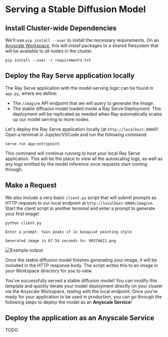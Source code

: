 # Serving a Stable Diffusion Model

## Install Cluster-wide Dependencies

We'll use `pip install --user` to install the necessary requirements.
On an [Anyscale Workspace](https://docs.anyscale.com/user-guide/develop-and-debug/workspaces),
this will install packages to a shared filesystem that will be available to all nodes in the cluster.

```
pip install --user -r requirements.txt
```

## Deploy the Ray Serve application locally

The Ray Serve application with the model serving logic can be found in `app.py`, where we define:
- The `/imagine` API endpoint that we will query to generate the image.
- The stable diffusion model loaded inside a Ray Serve Deployment.
  This deployment will be replicated as needed when Ray automatically scales up our model serving to more nodes.

Let's deploy the Ray Serve application locally (at `http://localhost:8000`)!
Open a terminal in Jupyter/VSCode and run the following command:

```
serve run app:entrypoint
```

This command will continue running to host your local Ray Serve application.
This will be the place to view all the autoscaling logs, as well as any logs emitted by
the model inference once requests start coming through.

## Make a Request

We also include a very basic `client.py` script that will submit prompts as HTTP requests to our local endpoint at `http://localhost:8000/imagine`.
Start the client script in another terminal and enter a prompt to generate your first image!

```
python client.py
```

```
Enter a prompt: twin peaks sf in basquiat painting style

Generated image in 67.54 seconds to: 90374611.png
```

![Example output](https://user-images.githubusercontent.com/3887863/221063452-3c5e5f6b-fc8c-410f-ad5c-202441cceb51.png)


Once the stable diffusion model finishes generating your image, it will be included in the HTTP response body.
The script writes this to an image in your Workspace directory for you to view.

You've successfully served a stable diffusion model!
You can modify this template and quickly iterate your model deployment directly on your cluster via the Anyscale Workspace,
testing with the local endpoint.
Once you're ready for your application to be used in production,
you can go through the following steps to deploy the model as an **Anyscale Service**!

## Deploy the application as an Anyscale Service

TODO

